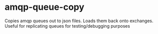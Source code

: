 # amqp-queue-copy
Copies amqp queues out to json files. Loads them back onto exchanges. Useful for replicating queues for testing/debugging purposes
